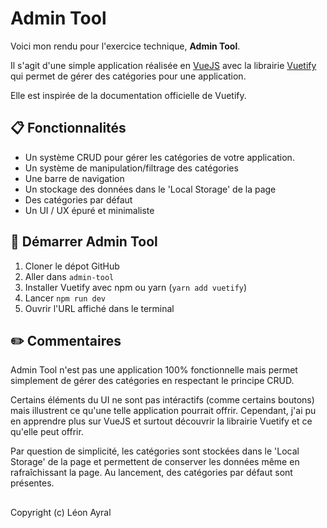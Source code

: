# Admin Tool

Voici mon rendu pour l'exercice technique, **Admin Tool**.

Il s'agit d'une simple application réalisée en [VueJS](https://vuejs.org/) avec la librairie [Vuetify](https://vuetifyjs.com/en/) qui permet de gérer des catégories pour une application.

Elle est inspirée de la documentation officielle de Vuetify.

## :clipboard: Fonctionnalités

- Un système CRUD pour gérer les catégories de votre application.
- Un système de manipulation/filtrage des catégories
- Une barre de navigation
- Un stockage des données dans le 'Local Storage' de la page
- Des catégories par défaut
- Un UI / UX épuré et minimaliste 

## :rocket: Démarrer Admin Tool

1. Cloner le dépot GitHub
2. Aller dans `admin-tool`
3. Installer Vuetify avec npm ou yarn (`yarn add vuetify`)
4. Lancer `npm run dev`
5. Ouvrir l'URL affiché dans le terminal

## :pencil2: Commentaires

Admin Tool n'est pas une application 100% fonctionnelle mais permet simplement de gérer des catégories en respectant le principe CRUD.

Certains éléments du UI ne sont pas intéractifs (comme certains boutons) mais illustrent ce qu'une telle application pourrait offrir. Cependant, j'ai pu en apprendre plus sur VueJS et surtout découvrir la librairie Vuetify et ce qu'elle peut offrir.

Par question de simplicité, les catégories sont stockées dans le 'Local Storage' de la page et permettent de conserver les données même en rafraîchissant la page. Au lancement, des catégories par défaut sont présentes.

##

Copyright (c) Léon Ayral
